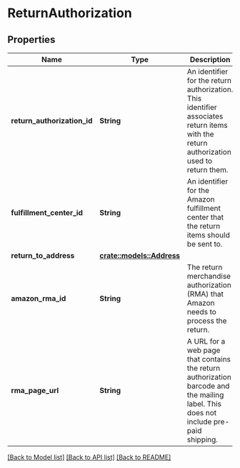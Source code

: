 # ReturnAuthorization

## Properties

Name | Type | Description | Notes
------------ | ------------- | ------------- | -------------
**return_authorization_id** | **String** | An identifier for the return authorization. This identifier associates return items with the return authorization used to return them. | 
**fulfillment_center_id** | **String** | An identifier for the Amazon fulfillment center that the return items should be sent to. | 
**return_to_address** | [**crate::models::Address**](Address.md) |  | 
**amazon_rma_id** | **String** | The return merchandise authorization (RMA) that Amazon needs to process the return. | 
**rma_page_url** | **String** | A URL for a web page that contains the return authorization barcode and the mailing label. This does not include pre-paid shipping. | 

[[Back to Model list]](../README.md#documentation-for-models) [[Back to API list]](../README.md#documentation-for-api-endpoints) [[Back to README]](../README.md)


